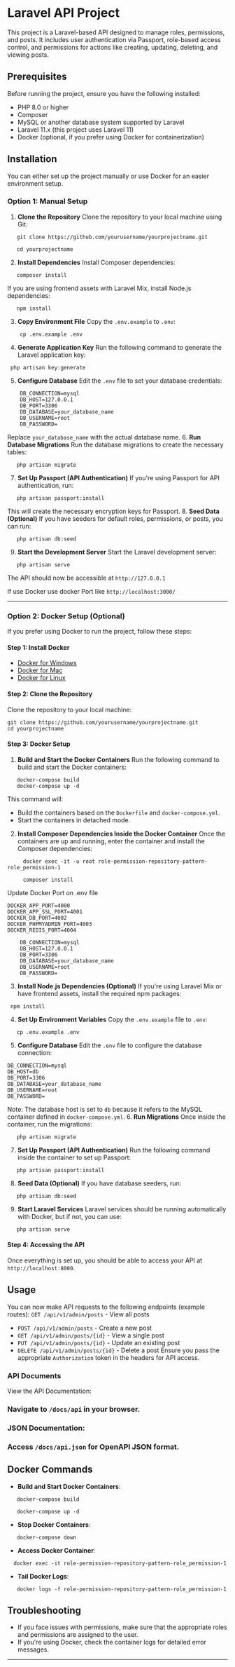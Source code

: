 # Laravel API Project
This project is a Laravel-based API designed to manage roles, permissions, and posts. It includes
user authentication via Passport, role-based access control, and permissions for actions like
creating, updating, deleting, and viewing posts.
## Prerequisites
Before running the project, ensure you have the following installed:
- PHP 8.0 or higher
- Composer
- MySQL or another database system supported by Laravel
- Laravel 11.x (this project uses Laravel 11)
- Docker (optional, if you prefer using Docker for containerization)
## Installation
You can either set up the project manually or use Docker for an easier environment setup.
### Option 1: Manual Setup

1. **Clone the Repository**
   Clone the repository to your local machine using Git:
 ```
    git clone https://github.com/yourusername/yourprojectname.git
    
    cd yourprojectname
 ```
2. **Install Dependencies**
        Install Composer dependencies:
 ```
    composer install
 ```
If you are using frontend assets with Laravel Mix, install Node.js dependencies:
 ```
    npm install
 ```
3. **Copy Environment File**
     Copy the `.env.example` to `.env`:
```
    cp .env.example .env
 ```
4. **Generate Application Key**
   Run the following command to generate the Laravel application key:
 ```
  php artisan key:generate
 ```
5. **Configure Database**
    Edit the `.env` file to set your database credentials:
 ```env
     DB_CONNECTION=mysql
     DB_HOST=127.0.0.1
     DB_PORT=3306
     DB_DATABASE=your_database_name
     DB_USERNAME=root
     DB_PASSWORD=
 ```
Replace `your_database_name` with the actual database name.
6. **Run Database Migrations**
   Run the database migrations to create the necessary tables:
 ```
    php artisan migrate
 ```
7. **Set Up Passport (API Authentication)**
   If you're using Passport for API authentication, run:
 ```
    php artisan passport:install
 ```
This will create the necessary encryption keys for Passport.
8. **Seed Data (Optional)**
   If you have seeders for default roles, permissions, or posts, you can run:
 ```
    php artisan db:seed
 ```
9. **Start the Development Server**
   Start the Laravel development server:
 ```
    php artisan serve
 ```

The API should now be accessible at `http://127.0.0.1`

If use Docker use docker Port like `http://localhost:3000/`

---
### Option 2: Docker Setup (Optional)
If you prefer using Docker to run the project, follow these steps:
#### Step 1: Install Docker
- [Docker for Windows](https://docs.docker.com/docker-for-windows/install/)
- [Docker for Mac](https://docs.docker.com/docker-for-mac/install/)
- [Docker for Linux](https://docs.docker.com/install/linux/docker-ce/ubuntu/)
#### Step 2: Clone the Repository

Clone the repository to your local machine:
```
git clone https://github.com/yourusername/yourprojectname.git
cd yourprojectname
```
#### Step 3: Docker Setup
1. **Build and Start the Docker Containers**
   Run the following command to build and start the Docker containers:
 ```
    docker-compose build
    docker-compose up -d
 ```
This command will:
- Build the containers based on the `Dockerfile` and `docker-compose.yml`.
- Start the containers in detached mode.
2. **Install Composer Dependencies Inside the Docker Container**
   Once the containers are up and running, enter the container and install the Composer
   dependencies:
``` 
     docker exec -it -u root role-permission-repository-pattern-role_permission-1 
     
     composer install
 ```
 Update Docker Port on .env file

````
DOCKER_APP_PORT=4000
DOCKER_APP_SSL_PORT=4001
DOCKER_DB_PORT=4002
DOCKER_PHPMYADMIN_PORT=4003
DOCKER_REDIS_PORT=4004
````
 ```env
     DB_CONNECTION=mysql
     DB_HOST=127.0.0.1
     DB_PORT=3306
     DB_DATABASE=your_database_name
     DB_USERNAME=root
     DB_PASSWORD=
 ```
3. **Install Node.js Dependencies (Optional)**
   If you're using Laravel Mix or have frontend assets, install the required npm packages:
 ```
  npm install
 ```
4. **Set Up Environment Variables**
   Copy the `.env.example` file to `.env`:
 ```
    cp .env.example .env
 ```
5. **Configure Database**
   Edit the `.env` file to configure the database connection:

 ```env
 DB_CONNECTION=mysql
 DB_HOST=db
 DB_PORT=3306
 DB_DATABASE=your_database_name
 DB_USERNAME=root
 DB_PASSWORD=
 ```
Note: The database host is set to `db` because it refers to the MySQL container defined in
`docker-compose.yml`.
6. **Run Migrations**
   Once inside the container, run the migrations:
 ```
    php artisan migrate
 ```
7. **Set Up Passport (API Authentication)**
   Run the following command inside the container to set up Passport:
 ```
    php artisan passport:install
```
8. **Seed Data (Optional)**
   If you have database seeders, run:
 ```
    php artisan db:seed
 ```
9. **Start Laravel Services**
   Laravel services should be running automatically with Docker, but if not, you can use:
 ```
    php artisan serve
 ```
#### Step 4: Accessing the API
Once everything is set up, you should be able to access your API at `http://localhost:8000`.
## Usage
You can now make API requests to the following endpoints (example routes):
`GET /api/v1/admin/posts` - View all posts
- `POST /api/v1/admin/posts` - Create a new post
- `GET /api/v1/admin/posts/{id}` - View a single post
- `PUT /api/v1/admin/posts/{id}` - Update an existing post
- `DELETE /api/v1/admin/posts/{id}` - Delete a post
  Ensure you pass the appropriate `Authorization` token in the headers for API access.

### API Documents
View the API Documentation:

### Navigate to `/docs/api` in your browser.

### JSON Documentation:

### Access `/docs/api.json` for OpenAPI JSON format.

## Docker Commands
- **Build and Start Docker Containers**:
 ```
    docker-compose build 
    
    docker-compose up -d
 ```
- **Stop Docker Containers**:
 ```
    docker-compose down
 ```
- **Access Docker Container**:
 ```
   docker exec -it role-permission-repository-pattern-role_permission-1 

```
- **Tail Docker Logs**:
 ```
    docker logs -f role-permission-repository-pattern-role_permission-1
 ```
## Troubleshooting
- If you face issues with permissions, make sure that the appropriate roles and permissions are
  assigned to the user.
- If you're using Docker, check the container logs for detailed error messages.
--- 
